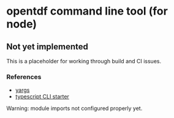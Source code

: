 # opentdf command line tool (for node)

## Not yet implemented 

This is a placeholder for working through build and CI issues.


### References

- [yargs](http://yargs.js.org)
- [typescript CLI starter](https://github.com/khalidx/typescript-cli-starter)

Warning: module imports not configured properly yet.

